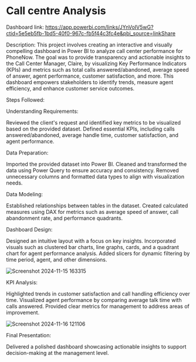 
# Call centre Analysis

Dashboard link: https://app.powerbi.com/links/JYnVoIV5wG?ctid=5e5eb5fb-1bd5-40f0-967c-fb5f44c3fc4e&pbi_source=linkShare

Description:
This project involves creating an interactive and visually compelling dashboard in Power BI to analyze call center performance for PhoneNow. The goal was to provide transparency and actionable insights to the Call Center Manager, Claire, by visualizing Key Performance Indicators (KPIs) and metrics such as total calls answered/abandoned, average speed of answer, agent performance, customer satisfaction, and more. This dashboard empowers stakeholders to identify trends, measure agent efficiency, and enhance customer service outcomes.

Steps Followed:

Understanding Requirements:

Reviewed the client's request and identified key metrics to be visualized based on the provided dataset.
Defined essential KPIs, including calls answered/abandoned, average handle time, customer satisfaction, and agent performance.


Data Preparation:

Imported the provided dataset into Power BI.
Cleaned and transformed the data using Power Query to ensure accuracy and consistency.
Removed unnecessary columns and formatted data types to align with visualization needs.


Data Modeling:

Established relationships between tables in the dataset.
Created calculated measures using DAX for metrics such as average speed of answer, call abandonment rate, and performance quadrants.


Dashboard Design:

Designed an intuitive layout with a focus on key insights.
Incorporated visuals such as clustered bar charts, line graphs, cards, and a quadrant chart for agent performance analysis.
Added slicers for dynamic filtering by time period, agent, and other dimensions.


![Screenshot 2024-11-15 163315](https://github.com/user-attachments/assets/8a54cb8d-bbfe-412f-b3eb-ad8916efff74)


KPI Analysis:

Highlighted trends in customer satisfaction and call handling efficiency over time.
Visualized agent performance by comparing average talk time with calls answered.
Provided clear metrics for management to address areas of improvement.


![Screenshot 2024-11-16 121106](https://github.com/user-attachments/assets/2d417a66-e5cc-407b-9279-5b71b93c7cb8)

Final Presentation:

Delivered a polished dashboard showcasing actionable insights to support decision-making at the management level.

